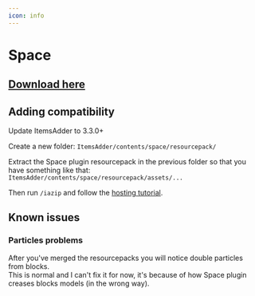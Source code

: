 ```yaml
---
icon: info
---
```


# Space

## [Download here](https://www.spigotmc.org/resources/space.59572/)

## Adding compatibility


<Warning>
Update ItemsAdder to 3.3.0+
</Warning>


Create a new folder: `ItemsAdder/contents/space/resourcepack/`

Extract the Space plugin resourcepack in the previous folder so that you have something like that:\
`ItemsAdder/contents/space/resourcepack/assets/...`

Then run `/iazip` and follow the [hosting tutorial](../../plugin-usage/resourcepack-hosting/).

## Known issues

### Particles problems

After you've merged the resourcepacks you will notice double particles from blocks.\
This is normal and I can't fix it for now, it's because of how Space plugin creases blocks models (in the wrong way).
